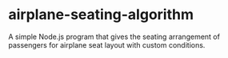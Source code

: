 # airplane-seating-algorithm

A simple Node.js program that gives the seating arrangement of passengers for airplane seat layout with custom conditions.
